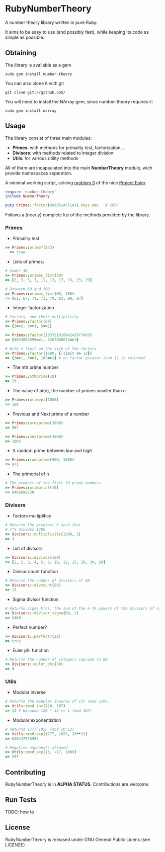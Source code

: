 RubyNumberTheory
================

A number theory library written in pure Ruby. 

It aims to be easy to use (and possibly fast), while keeping its code as simple as possible.

Obtaining
---------

The library is available as a gem
```
sudo gem install number-theory
```

You can also clone it with git
```
git clone git://github.com/
```

You will need to install the NArray gem, since number-theory requires it:
```
sudo gem install narray
```

Usage
-----

The library consist of three main modules:

* **Primes**: with methods for primality test, factorization, ..
* **Divisors**: with methods related to integer division
* **Utils**: for various utility methods

All of them are incapsulated into the main **NumberTheory** module, wich provide namespaces separation.

A minimal working script, solving [problem 3](http://projecteuler.net/problem=3) of the nice [Project Euler](http://projecteuler.net/).

```ruby
require 'number-theory'
include NumberTheory

puts Primes::factor(600851475143).keys.max   # 6857 
```

Follows a (nearly) complete list of the methods provided by the library.

### Primes

* Primality test
```ruby
>> Primes::prime?(173)
  => true
```

* Lists of primes:
```ruby
# Under 30
>> Primes::primes_list(30)
=> [2, 3, 5, 7, 11, 13, 17, 19, 23, 29]
```
```ruby
# Between 60 and 100
>> Primes::primes_list(60, 100)
=> [61, 67, 71, 73, 79, 83, 89, 97]
```

* Integer factorization
```ruby
# Factors, and their multiplicity
>> Primes::factor(60)
=> {2=>2, 3=>1, 5=>1} 
```
```ruby
>> Primes::factor(13372101884243077687)
=> {4093082899=>1, 3267000013=>1}
```
```ruby
# With a limit on the size of the factors
>> Primes::factor(1690, {:limit => 12})
=> {2=>1, 5=>1, 169=>1} # no factor greater than 12 is returned
```

* The nth prime number
```ruby
>> Primes::nthprime(10)
=> 29
```

* The value of pi(n), the number of primes smaller than n
```ruby
>> Primes::primepi(1000)
=> 168
```

* Previous and Next prime of a number
```ruby
>> Primes::prevprime(1000)
=> 997
```
```ruby
>> Primes::nextprime(1000)
=> 1009
```

* A random prime between *low* and *high*
```ruby
>> Primes::randprime(900, 1000)
=> 971
```

* The primorial of n
```ruby
# The product of the first 10 prime numbers
>> Primes::primorial(10)
=> 6469693230
```


### Divisors

* Factors multipliticy
```ruby
# Returns the greatest k such that
# 2^k divides 1200
>> Divisors::multiplicity(1200, 2)
=> 4
```

* List of divisors
```ruby
>> Divisors::divisors(60)
=> [1, 2, 3, 4, 5, 6, 10, 12, 15, 20, 30, 60]
```

* Divisor count function
```ruby
# Returns the number of divisors of 60
>> Divisors::divcount(60)
=> 12
```

* Sigma divisor function
```ruby
# Returns sigma_k(n); the sum of the k-th powers of the divisors of n.
>> Divisors::divisor_sigma(60, 2)
=> 5460
```

* Perfect number?
```ruby
>> Divisors::perfect?(28)
=> true
```

* Euler phi function
```ruby
# Returns the number of integers coprime to 60
>> Divisors::euler_phi(30)
=> 8
```

### Utils

* Modular inverse
```ruby
# Returns the modular inverse of 137 (mod 120),
>> Utils::mod_inv(120, 107)
=> 33 # because 120 * 33 == 1 (mod 107)
```

* Modular exponentiation
```ruby
# Returns 1777^1855 (mod 10^12)
>> Utils::mod_exp(1777, 1855, 10**12)
=> 630447576593
```
```ruby
# Negative exponents allowed
>> Utils::mod_exp(13, -17, 1000)
=> 597
```

Contributing
------------

RubyNumberTheory is in **ALPHA STATUS**. Contributions are welcome.


Run Tests
---------
TODO: how to


License
------------

RubyNumberTheory is released under GNU General Public Licens (see LICENSE)


